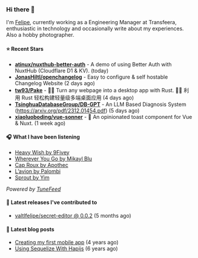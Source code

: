 ### Hi there 👋

I'm [Felipe](https://felipevm.com), currently working as a Engineering Manager at Transfeera, enthusiastic in technology and occasionally write about my experiences. Also a hobby photographer.

#### ⭐ Recent Stars
- **[atinux/nuxthub-better-auth](https://github.com/atinux/nuxthub-better-auth)** - A demo of using Better Auth with NuxtHub (Cloudflare D1 &amp; KV). (today)
- **[JonasHiltl/openchangelog](https://github.com/JonasHiltl/openchangelog)** - Easy to configure &amp; self hostable Changelog Website (2 days ago)
- **[tw93/Pake](https://github.com/tw93/Pake)** - 🤱🏻 Turn any webpage into a desktop app with Rust.  🤱🏻 利用 Rust 轻松构建轻量级多端桌面应用 (4 days ago)
- **[TsinghuaDatabaseGroup/DB-GPT](https://github.com/TsinghuaDatabaseGroup/DB-GPT)** - An LLM Based Diagnosis System  (https://arxiv.org/pdf/2312.01454.pdf) (5 days ago)
- **[xiaoluoboding/vue-sonner](https://github.com/xiaoluoboding/vue-sonner)** - 🔔 An opinionated toast component for Vue &amp; Nuxt. (1 week ago)

#### 🎧 What I have been listening
- [Heavy Wish by 9Fivey](https://open.spotify.com/track/3yZ9HqGcPmJElydRYDPdNY)
- [Wherever You Go by Mikayl Blu](https://open.spotify.com/track/2Rc175pRb0yVu01JiZJzrZ)
- [Cap Roux by Apothec](https://open.spotify.com/track/6jwVPKu3cvhxqtDDoGZI42)
- [L’avion by Palombi](https://open.spotify.com/track/1TZ3xS8JjAPbvYe5BqIqhW)
- [Sprout by Yim](https://open.spotify.com/track/7vjXqLwFaCHRjzwUKQI4lY)

_Powered by [TuneFeed](https://tunefeed.app?ref=valtlfelipe-gh-profile)_ 

#### 🚀 Latest releases I've contributed to


- [valtlfelipe/secret-editor @ 0.0.2](https://github.com/valtlfelipe/secret-editor/releases/tag/0.0.2) (5 months ago)

#### 📄 Latest blog posts
- [Creating my first mobile app](https://felipevm.com/posts/creating-my-first-mobile-app/) (4 years ago)
- [Using Sequelize With Hapijs](https://felipevm.com/posts/using-sequelize-with-hapijs/) (6 years ago)
